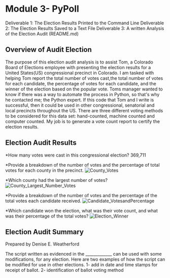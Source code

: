 # Module 3- PyPoll

Deliverable 1:  The Election Results Printed to the Command Line
Deliverable 2:  The Election Results Saved to a Text File
Deliverable 3:  A written Analysis of the Election Audit (README.md)

## Overview of Audit Election
The purpose of this election audit analysis is to assist Tom, a Colorado Board of Elections employee with presenting the election results for a United States(US) congressional precinct in Colorado. I am tasked with helping Tom report the total number of votes cast,the total number of votes for each candidate, the percentage of votes for each candidate, and the winner of the election based on the popular vote.  Toms manager wanted to know if there was a way to automate the process in Python, so that's why he contacted me; the Python expert.  If this code that Tom and I write is successful, then it could be used in other congressional, senatorial and local precincts throughout the US.  There are three different voting methods to be considered for this data set:  hand-counted, machine counted and computer counted.  My job is to generate a vote count report to certify the election results.


## Election Audit Results
*How many votes were cast in this congressional election? 
369,711

*Provide a breakdown of the number of votes and the percentage of total votes for each county in the precinct.
![County_Votes](Election_Module_3/County_Votes.png)

*Which county had the largest number of votes?
![County_Largest_Number_Votes](Election_Module_3/County_Largest_Number_Votes)

*Provide a breakdown of the number of votes and the percentage of the total votes each candidate received.
![Candidate_VotesandPercentage](Election_Module_3/Candidate_VotesandPercentage)

*Which candidate won the election, what was their vote count, and what was their percentage of the total votes?
![Election_Winner](Election_Module_3/Election_Winner)


## Election Audit Summary
Prepared by Denise E. Weatherford

The script written as evidenced in the _____________ can be used with some modifications, for any election.  Here are two examples of how the script can be modified for use in other elections.
1- add in date and time stamps for receipt of ballot.
2- identification of ballot voting method 

